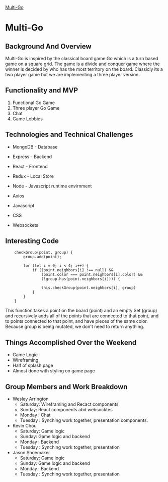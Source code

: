 [Multi-Go](https://multi-go.herokuapp.com/#/)

# Multi-Go

## Background And Overview

Multi-Go is inspired by the classical board game Go which is a turn based game on a square grid. 
The game is a divide and conquer game where the winner is decided by who has the most territory on the board. 
Classicly its a two player game but we are implementing a three player version.

## Functionality and MVP

1. Functional Go Game
2. Three player Go Game
3. Chat
4. Game Lobbies

## Technologies and Technical Challenges

* MongoDB - Database
* Express - Backend
* React - Frontend
* Redux - Local Store
* Node - Javascript runtime envirnment

* Axios

* Javascript
* CSS

* Websockets

## Interesting Code
```
    checkGroup(point, group) {
        group.add(point);

        for (let i = 0; i < 4; i++) {
            if ((point.neighbors[i] !== null) &&
                (point.color === point.neighbors[i].color) &&
                (!group.has(point.neighbors[i]))) {

                this.checkGroup(point.neighbors[i], group)
            }
        }
    }

```
This function takes a point on the board (point) and an empty Set (group) and recursively adds all of the points that are connected to that point, and to points connected to that point, and have pieces of the same color. Because group is being mutated, we don't need to return anything. 

## Things Accomplished Over the Weekend

* Game Logic
* Wireframing
* Half of splash page
* Almost done with styling on game page

## Group Members and Work Breakdown
* Wesley Arrington
	* Saturday: Wireframing and Recact components
	*	Sunday: React components abd websocktes
	* Monday : Chat
	* Tuesday : Synching work together, presentation components.
* Kevin Chou
	* Saturday: Game logic
	*	Sunday: Game logic and backend
	* Monday : Backend
	* Tuesday : Synching work together, presentation 
* Jason Shoemaker
	* Saturday: Game logic
	*	Sunday: Game logic and backend
	* Monday : Backend
	* Tuesday : Synching work together, presentation 
